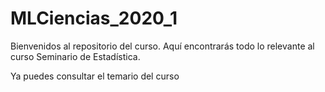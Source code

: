 # MLCiencias_2020_1
Bienvenidos al repositorio del curso. Aquí encontrarás todo lo relevante al curso Seminario de Estadística.

Ya puedes consultar el temario del curso
